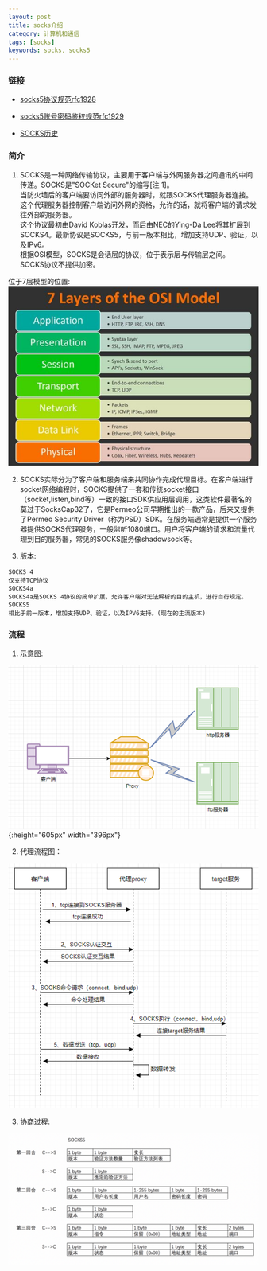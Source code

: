 ```yaml
---
layout: post
title: socks介绍
category: 计算机和通信
tags: [socks]
keywords: socks, socks5
---
```


### 链接

- [socks5协议规范rfc1928](https://www.ietf.org/rfc/rfc1928.txt)
- [socks5账号密码鉴权规范rfc1929](https://www.ietf.org/rfc/rfc1929.txt)

- [SOCKS历史](https://www.codercto.com/a/61172.html)

### 简介
1. SOCKS是一种网络传输协议，主要用于客户端与外网服务器之间通讯的中间传递。SOCKS是"SOCKet Secure"的缩写[注 1]。<br>
当防火墙后的客户端要访问外部的服务器时，就跟SOCKS代理服务器连接。这个代理服务器控制客户端访问外网的资格，允许的话，就将客户端的请求发往外部的服务器。<br>
这个协议最初由David Koblas开发，而后由NEC的Ying-Da Lee将其扩展到SOCKS4。最新协议是SOCKS5，与前一版本相比，增加支持UDP、验证，以及IPv6。<br>
根据OSI模型，SOCKS是会话层的协议，位于表示层与传输层之间。<br>
SOCKS协议不提供加密。

位于7层模型的位置:
![7_layers_osi](/assets/img/tcp/7_layers_osi.jpeg)

2. SOCKS实际分为了客户端和服务端来共同协作完成代理目标。在客户端进行socket网络编程时，SOCKS提供了一套和传统socket接口（socket,listen,bind等）一致的接口SDK供应用层调用，这类软件最著名的莫过于SocksCap32了，它是Permeo公司早期推出的一款产品，后来又提供了Permeo Security Driver（称为PSD）SDK。在服务端通常是提供一个服务器提供SOCKS代理服务，一般监听1080端口。用户将客户端的请求和流量代理到目的服务器，常见的SOCKS服务像shadowsock等。

3. 版本:
```
SOCKS 4
仅支持TCP协议
SOCKS4a
SOCKS4a是SOCKS 4协议的简单扩展，允许客户端对无法解析的目的主机，进行自行规定。
SOCKS5
相比于前一版本，增加支持UDP、验证，以及IPV6支持。(现在的主流版本)
```


### 流程

1. 示意图: 

![socks_mode](/assets/img/tcp/socks_mode.png){:height="605px" width="396px"}

2. 代理流程图：

![socks_flow](/assets/img/tcp/socks_flow.png)

3. 协商过程:

![socks5_nego](/assets/img/tcp/socks5_nego.jpeg)